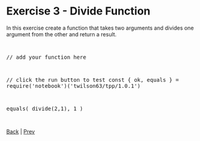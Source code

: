 # Exercise 3 - Divide Function

In this exercise create a function that takes two arguments and divides one argument from the other and return a result.

<div class="tonic">
<pre>

// add your function here


// click the run button to test
const { ok, equals } = require('notebook')('twilson63/tpp/1.0.1')

equals(
  divide(2,1),
  1
)

</pre>
</div>

[Back](functions) | [Prev](fn-3)
